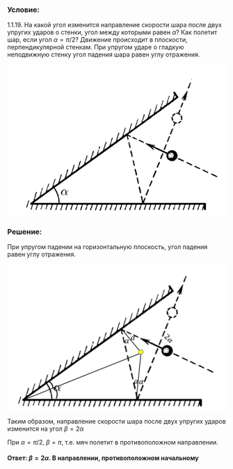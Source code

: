 ###  Условие:

$1.1.19.$ На какой угол изменится направление скорости шара после двух упругих ударов о стенки, угол между которыми равен $\alpha$? Как полетит шар, если угол $\alpha = \pi /2$? Движение происходит в плоскости, перпендикулярной стенкам. При упругом ударе о гладкую неподвижную стенку угол падения шара равен углу отражения.

![ К задаче 1.1.19 |738x509, 42%](../../img/1.1.19/statement.png)

###  Решение:

При упругом падении на горизонтальную плоскость, угол падения равен углу отражения.

![ Точка пересечения перпендикуляров, опущенных на грани угла |1391x925, 67%](../../img/1.1.19/01.png)

Таким образом, направление скорости шара после двух упругих ударов изменится на угол $\beta = 2\alpha$

При $\alpha =\pi /2$, $\beta = \pi$, т.е. мяч полетит в противоположном направлении.

#### Ответ: $\beta = 2\alpha$. В направлении, противоположном начальному